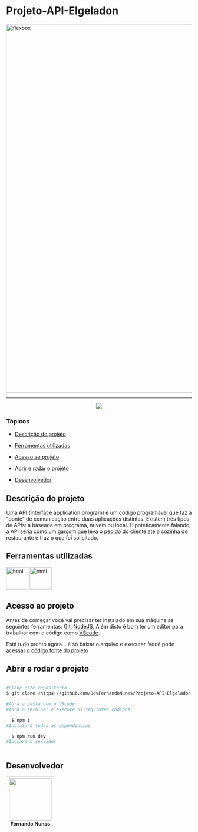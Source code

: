 # Projeto-API-Elgeladon

<img style="align: center" src="https://4success.com.br/wp-content/uploads/2020/03/original-8ddd140a1dd0ed1974d978bfd6ca139a.jpg" alt="flexbox" width="1000"/>
<hr>

<p align="center">
   <img src="http://img.shields.io/static/v1?label=STATUS&message=CONCLUIDO&color=RED&style=for-the-badge"/>
</p>

### Tópicos 

- [Descrição do projeto](#descrição-do-projeto)

- [Ferramentas utilizadas](#ferramentas-utilizadas)

- [Acesso ao projeto](#acesso-ao-projeto)

- [Abrir e rodar o projeto](#abrir-e-rodar-o-projeto)

- [Desenvolvedor](#desenvolvedor)

## Descrição do projeto 

<p align="justify">
 
Uma API (interface application program) é um código programável que faz a “ponte” de comunicação entre duas aplicações distintas. Existem três tipos de APIs: a baseada em programa, nuvem ou local. Hipoteticamente falando, a API seria como um garçom que leva o pedido do cliente até a cozinha do restaurante e traz o que foi solicitado.

## Ferramentas utilizadas
 
<img src="https://cdn-icons-png.flaticon.com/512/5968/5968292.png" alt="html" width="60"/> <img src="https://cdn-icons-png.flaticon.com/512/919/919825.png" alt="html" width="60"/>  
  
###
 
## Acesso ao projeto

Antes de começar você vai precisar ter instalado em sua máquina as seguintes ferramentas:
[Git](https://git-scm.com/), [NodeJS](https://nodejs.org/en/).
Além disto é bom ter um editor para trabalhar com o código como [VScode](https://code.visualstudio.com/).

Está tudo pronto agora... é só baixar o arquivo e executar. Você pode [acessar o código fonte do projeto](https://github.com/DevFernandoNunes/Projeto-API-Elgeladon)

## Abrir e rodar o projeto

```bash
 
#Clone este repositório
$ git clone <https://github.com/DevFernandoNunes/Projeto-API-Elgeladon.git>

#Abra a pasta com o VScode
#Abra o terminal e execute os seguintes códigos:

  $ npm i
#Instalará todas as dependências

  $ npm run dev
#Inciará o servidor
  
``` 
 
## Desenvolvedor

| [<img src="https://avatars.githubusercontent.com/u/95880342?v=4" width=115><br><sub>Fernando Nunes</sub>](https://github.com/DevFernandoNunes) |
| :---: |

 

